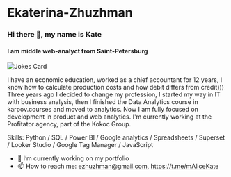 # Ekaterina-Zhuzhman
### Hi there 👋, my name is Kate
#### I am middle web-analyct from Saint-Petersburg
![Jokes Card](https://readme-jokes.vercel.app/api)

I have an economic education, worked as a chief accountant for 12 years, I know how to calculate production costs and how debit differs from credit)))
Three years ago I decided to change my profession, I started my way in IT with business analysis, then I finished the Data Analytics course in karpov.courses and moved to analytics. Now I am fully focused on development in product and web analytics.  I'm currently working at the Profitator agency, part of the Kokoc Group.

Skills: Python / SQL / Power BI / Google analytics / Spreadsheets / Superset / Looker Studio / Google Tag Manager / JavaScript

- 🔭 I’m currently working on my portfolio
- 📫 How to reach me: ezhuzhman@gmail.com, https://t.me/mAliceKate




